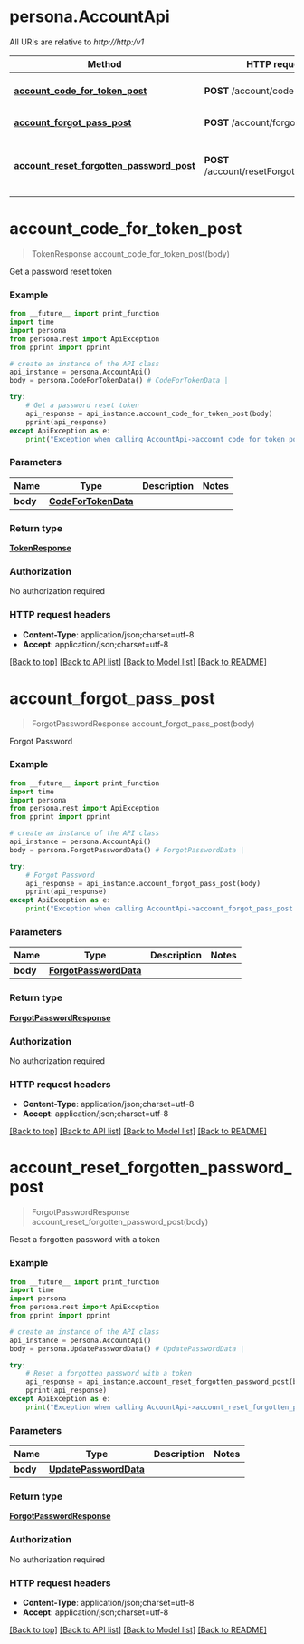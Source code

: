 # persona.AccountApi

All URIs are relative to *http://http:/v1*

Method | HTTP request | Description
------------- | ------------- | -------------
[**account_code_for_token_post**](AccountApi.md#account_code_for_token_post) | **POST** /account/codeForToken | Get a password reset token
[**account_forgot_pass_post**](AccountApi.md#account_forgot_pass_post) | **POST** /account/forgotPass | Forgot Password
[**account_reset_forgotten_password_post**](AccountApi.md#account_reset_forgotten_password_post) | **POST** /account/resetForgottenPassword | Reset a forgotten password with a token


# **account_code_for_token_post**
> TokenResponse account_code_for_token_post(body)

Get a password reset token

### Example

```python
from __future__ import print_function
import time
import persona
from persona.rest import ApiException
from pprint import pprint

# create an instance of the API class
api_instance = persona.AccountApi()
body = persona.CodeForTokenData() # CodeForTokenData | 

try:
    # Get a password reset token
    api_response = api_instance.account_code_for_token_post(body)
    pprint(api_response)
except ApiException as e:
    print("Exception when calling AccountApi->account_code_for_token_post: %s\n" % e)
```

### Parameters

Name | Type | Description  | Notes
------------- | ------------- | ------------- | -------------
 **body** | [**CodeForTokenData**](CodeForTokenData.md)|  | 

### Return type

[**TokenResponse**](TokenResponse.md)

### Authorization

No authorization required

### HTTP request headers

 - **Content-Type**: application/json;charset=utf-8
 - **Accept**: application/json;charset=utf-8

[[Back to top]](#) [[Back to API list]](../README.md#documentation-for-api-endpoints) [[Back to Model list]](../README.md#documentation-for-models) [[Back to README]](../README.md)

# **account_forgot_pass_post**
> ForgotPasswordResponse account_forgot_pass_post(body)

Forgot Password

### Example

```python
from __future__ import print_function
import time
import persona
from persona.rest import ApiException
from pprint import pprint

# create an instance of the API class
api_instance = persona.AccountApi()
body = persona.ForgotPasswordData() # ForgotPasswordData | 

try:
    # Forgot Password
    api_response = api_instance.account_forgot_pass_post(body)
    pprint(api_response)
except ApiException as e:
    print("Exception when calling AccountApi->account_forgot_pass_post: %s\n" % e)
```

### Parameters

Name | Type | Description  | Notes
------------- | ------------- | ------------- | -------------
 **body** | [**ForgotPasswordData**](ForgotPasswordData.md)|  | 

### Return type

[**ForgotPasswordResponse**](ForgotPasswordResponse.md)

### Authorization

No authorization required

### HTTP request headers

 - **Content-Type**: application/json;charset=utf-8
 - **Accept**: application/json;charset=utf-8

[[Back to top]](#) [[Back to API list]](../README.md#documentation-for-api-endpoints) [[Back to Model list]](../README.md#documentation-for-models) [[Back to README]](../README.md)

# **account_reset_forgotten_password_post**
> ForgotPasswordResponse account_reset_forgotten_password_post(body)

Reset a forgotten password with a token

### Example

```python
from __future__ import print_function
import time
import persona
from persona.rest import ApiException
from pprint import pprint

# create an instance of the API class
api_instance = persona.AccountApi()
body = persona.UpdatePasswordData() # UpdatePasswordData | 

try:
    # Reset a forgotten password with a token
    api_response = api_instance.account_reset_forgotten_password_post(body)
    pprint(api_response)
except ApiException as e:
    print("Exception when calling AccountApi->account_reset_forgotten_password_post: %s\n" % e)
```

### Parameters

Name | Type | Description  | Notes
------------- | ------------- | ------------- | -------------
 **body** | [**UpdatePasswordData**](UpdatePasswordData.md)|  | 

### Return type

[**ForgotPasswordResponse**](ForgotPasswordResponse.md)

### Authorization

No authorization required

### HTTP request headers

 - **Content-Type**: application/json;charset=utf-8
 - **Accept**: application/json;charset=utf-8

[[Back to top]](#) [[Back to API list]](../README.md#documentation-for-api-endpoints) [[Back to Model list]](../README.md#documentation-for-models) [[Back to README]](../README.md)

